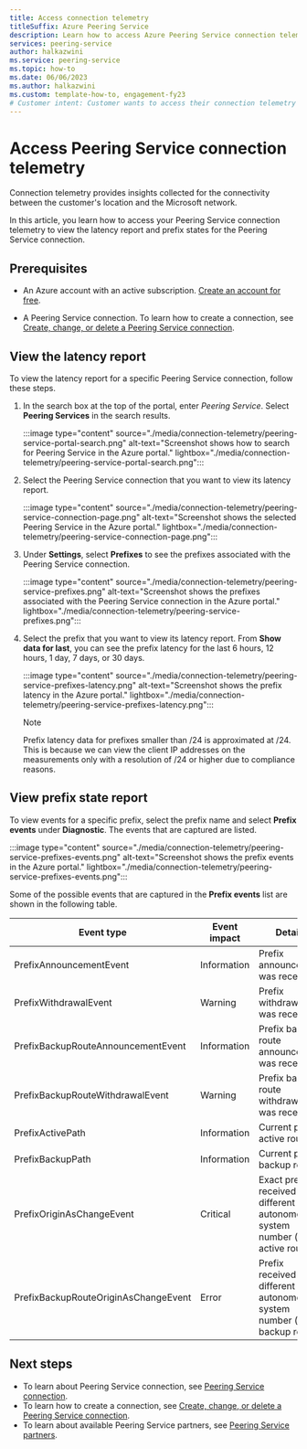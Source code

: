 ```yaml
---
title: Access connection telemetry
titleSuffix: Azure Peering Service
description: Learn how to access Azure Peering Service connection telemetry including prefix latency and prefix events.
services: peering-service
author: halkazwini
ms.service: peering-service
ms.topic: how-to
ms.date: 06/06/2023
ms.author: halkazwini
ms.custom: template-how-to, engagement-fy23
# Customer intent: Customer wants to access their connection telemetry per prefix to Microsoft services with Azure Peering Service.
---
```


# Access Peering Service connection telemetry
 
Connection telemetry provides insights collected for the connectivity between the customer's location and the Microsoft network.

In this article, you learn how to access your Peering Service connection telemetry to view the latency report and prefix states for the Peering Service connection. 

## Prerequisites

- An Azure account with an active subscription. [Create an account for free](https://azure.microsoft.com/free/?WT.mc_id=A261C142F).

- A Peering Service connection. To learn how to create a connection, see [Create, change, or delete a Peering Service connection](azure-portal.md).

## View the latency report

To view the latency report for a specific Peering Service connection, follow these steps.

1. In the search box at the top of the portal, enter *Peering Service*. Select **Peering Services** in the search results.

    :::image type="content" source="./media/connection-telemetry/peering-service-portal-search.png" alt-text="Screenshot shows how to search for Peering Service in the Azure portal." lightbox="./media/connection-telemetry/peering-service-portal-search.png":::

1. Select the Peering Service connection that you want to view its latency report. 

    :::image type="content" source="./media/connection-telemetry/peering-service-connection-page.png" alt-text="Screenshot shows the selected Peering Service in the Azure portal." lightbox="./media/connection-telemetry/peering-service-connection-page.png":::

1. Under **Settings**, select **Prefixes** to see the prefixes associated with the Peering Service connection. 

    :::image type="content" source="./media/connection-telemetry/peering-service-prefixes.png" alt-text="Screenshot shows the prefixes associated with the Peering Service connection in the Azure portal." lightbox="./media/connection-telemetry/peering-service-prefixes.png":::
    
1. Select the prefix that you want to view its latency report. From **Show data for last**, you can see the prefix latency for the last 6 hours, 12 hours, 1 day, 7 days, or 30 days.

    :::image type="content" source="./media/connection-telemetry/peering-service-prefixes-latency.png" alt-text="Screenshot shows the prefix latency in the Azure portal." lightbox="./media/connection-telemetry/peering-service-prefixes-latency.png":::

    > [!NOTE]
    > Prefix latency data for prefixes smaller than /24 is approximated at /24. This is because we can view the client IP addresses on the measurements only with a resolution of /24 or higher due to compliance reasons.


## View prefix state report

To view events for a specific prefix, select the prefix name and select **Prefix events** under **Diagnostic**. The events that are captured are listed.

:::image type="content" source="./media/connection-telemetry/peering-service-prefixes-events.png" alt-text="Screenshot shows the prefix events in the Azure portal." lightbox="./media/connection-telemetry/peering-service-prefixes-events.png":::

Some of the possible events that are captured in the **Prefix events** list are shown in the following table.

| **Event type** | **Event impact**|**Details**|
|----------------|-----------------|---------|
| PrefixAnnouncementEvent |Information|Prefix announcement was received. |
| PrefixWithdrawalEvent|Warning| Prefix withdrawal was received. |
| PrefixBackupRouteAnnouncementEvent |Information|Prefix backup route announcement was received. |
| PrefixBackupRouteWithdrawalEvent|Warning|Prefix backup route withdrawal was received. |
| PrefixActivePath |Information| Current prefix active route. |
| PrefixBackupPath | Information|Current prefix backup route. |
| PrefixOriginAsChangeEvent|Critical| Exact prefix received with different origin autonomous system number (for active route). | 
| PrefixBackupRouteOriginAsChangeEvent  | Error|Prefix received with different origin autonomous system number (for backup route). |

## Next steps

- To learn about Peering Service connection, see [Peering Service connection](connection.md).
- To learn how to create a connection, see [Create, change, or delete a Peering Service connection](azure-portal.md).
- To learn about available Peering Service partners, see [Peering Service partners](location-partners.md).
